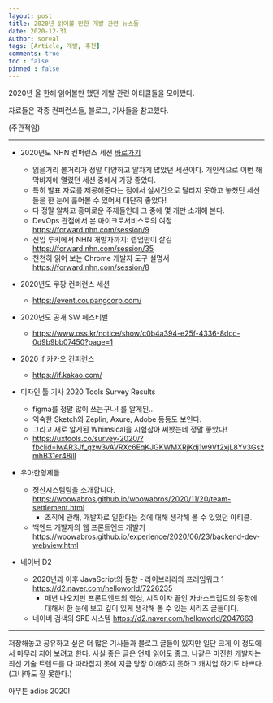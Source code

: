 ```yaml
---
layout: post
title: 2020년 읽어볼 만한 개발 관련 뉴스들
date: 2020-12-31
Author: soreal
tags: [Article, 개발, 추천]
comments: true
toc : false
pinned : false
---
```


2020년 올 한해 읽어볼만 했던 개발 관련 아티클들을 모아봤다.

자료들은 각종 컨퍼런스들, 블로그, 기사들을 참고했다.

(주관적임)

* * *


- 2020년도 NHN 컨퍼런스 세션 [바로가기](https://forward.nhn.com/session)
  - 읽을거리 볼거리가 정말 다양하고 알차게 많았던 세션이다. 개인적으로 이번 해 막바지에 열렸던 세션 중에서 가장 좋았다.
  - 특히 발표 자료를 제공해준다는 점에서 실시간으로 달리지 못하고 놓쳤던 세션들을 한 눈에 훑어볼 수 있어서 대단히 좋았다!
  - 다 정말 알차고 흥미로운 주제들인데 그 중에 몇 개만 소개해 본다.
  - DevOps 관점에서 본 마이크로서비스로의 여정  <https://forward.nhn.com/session/9>
  - 신입 루키에서 NHN 개발자까지: 렙업만이 살길  <https://forward.nhn.com/session/35>
  - 천천히 읽어 보는 Chrome 개발자 도구 설명서 <https://forward.nhn.com/session/8>


- 2020년도 쿠팡 컨퍼런스 세션
    - <https://event.coupangcorp.com/>


- 2020년도 공개 SW 페스티벌  
  - <https://www.oss.kr/notice/show/c0b4a394-e25f-4336-8dcc-0d9b9bb07450?page=1>


- 2020 if 카카오 컨퍼런스
  - <https://if.kakao.com/>



- 디자인 툴 기사 2020 Tools Survey Results
  - figma를 정말 많이 쓰는구나! 를 알게된..
  - 익숙한 Sketch와 Zeplin, Axure, Adobe 등등도 보인다.
  - 그리고 새로 알게된 Whimsical을 시험삼아 써봤는데 정말 좋았다!
  - <https://uxtools.co/survey-2020/?fbclid=IwAR3Jf_qzw3vAVRXc6EqKJGKWMXRjKdj1w9Vf2xjL8Yv3GszmhB31er48jlI>


- 우아한형제들
  - 정산시스템팀을 소개합니다.  <https://woowabros.github.io/woowabros/2020/11/20/team-settlement.html>
    - 조직에 관해, 개발자로 일한다는 것에 대해 생각해 볼 수 있었던 아티클.
  - 백엔드 개발자의 웹 프론트엔드 개발기
  <https://woowabros.github.io/experience/2020/06/23/backend-dev-webview.html>


- 네이버 D2
  - 2020년과 이후 JavaScript의 동향 - 라이브러리와 프레임워크 1  <https://d2.naver.com/helloworld/7226235>
    - 매년 나오지만 프론트엔드의 핵심, 시작이자 끝인 자바스크립트의 동향에 대해서 한 눈에 보고 깊이 있게 생각해 볼 수 있는 시리즈 글들이다.
  - 네이버 검색의 SRE 시스템  <https://d2.naver.com/helloworld/2047663>
 


* * *



저장해놓고 공유하고 싶은 더 많은 기사들과 블로그 글들이 있지만 일단 크게 이 정도에서 마무리 지어 보려고 한다. 사실 좋은 글은 언제 읽어도 좋고, 나같은 미진한 개발자는 최신 기술 트렌드를 다 따라잡지 못해 지금 당장 이해하지 못하고 캐치업 하기도 바쁘다. (그나마도 잘 못한다.)

아무튼 adios 2020! 

